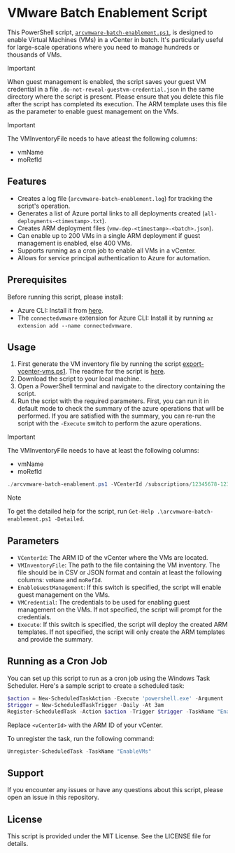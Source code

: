 # VMware Batch Enablement Script

This PowerShell script, [`arcvmware-batch-enablement.ps1`](./arcvmware-batch-enablement.ps1), is designed to enable Virtual Machines (VMs) in a vCenter in batch. It's particularly useful for large-scale operations where you need to manage hundreds or thousands of VMs.

> [!IMPORTANT]
> When guest management is enabled, the script saves your guest VM credential in a file `.do-not-reveal-guestvm-credential.json` in the same directory where the script is present.
> Please ensure that you delete this file after the script has completed its execution.
> The ARM template uses this file as the parameter to enable guest management on the VMs.

> [!IMPORTANT]
> The VMInventoryFile needs to have atleast the following columns:
> - vmName
> - moRefId


## Features

- Creates a log file (`arcvmware-batch-enablement.log`) for tracking the script's operation.
- Generates a list of Azure portal links to all deployments created (`all-deployments-<timestamp>.txt`).
- Creates ARM deployment files (`vmw-dep-<timestamp>-<batch>.json`).
- Can enable up to 200 VMs in a single ARM deployment if guest management is enabled, else 400 VMs.
- Supports running as a cron job to enable all VMs in a vCenter.
- Allows for service principal authentication to Azure for automation.

## Prerequisites

Before running this script, please install:

- Azure CLI: Install it from [here](https://docs.microsoft.com/en-us/cli/azure/install-azure-cli).
- The `connectedvmware` extension for Azure CLI: Install it by running `az extension add --name connectedvmware`.

## Usage

1. First generate the VM inventory file by running the script [export-vcenter-vms.ps1](./export-vcenter-vms.ps1). The readme for the script is [here](./export-vcenter-vms.md).
2. Download the script to your local machine.
3. Open a PowerShell terminal and navigate to the directory containing the script.
4. Run the script with the required parameters. First, you can run it in default mode to check the summary of the azure operations that will be performed. If you are satisfied with the summary, you can re-run the script with the `-Execute` switch to perform the azure operations.

> [!IMPORTANT]
> The VMInventoryFile needs to have at least the following columns:
> - vmName
> - moRefId

```powershell
./arcvmware-batch-enablement.ps1 -VCenterId /subscriptions/12345678-1234-1234-1234-1234567890ab/resourceGroups/contoso-rg/providers/Microsoft.ConnectedVMwarevSphere/vcenters/contoso-vcenter -EnableGuestManagement -VMInventoryFile vms.json
```
> [!NOTE]
> To get the detailed help for the script, run `Get-Help .\arcvmware-batch-enablement.ps1 -Detailed`.

## Parameters

- `VCenterId`: The ARM ID of the vCenter where the VMs are located.
- `VMInventoryFile`: The path to the file containing the VM inventory. The file should be in CSV or JSON format and contain at least the following columns: `vmName` and `moRefId`.
- `EnableGuestManagement`: If this switch is specified, the script will enable guest management on the VMs.
- `VMCredential`: The credentials to be used for enabling guest management on the VMs. If not specified, the script will prompt for the credentials.
- `Execute`: If this switch is specified, the script will deploy the created ARM templates. If not specified, the script will only create the ARM templates and provide the summary.

## Running as a Cron Job

You can set up this script to run as a cron job using the Windows Task Scheduler. Here's a sample script to create a scheduled task:

```powershell
$action = New-ScheduledTaskAction -Execute 'powershell.exe' -Argument '-File "C:\Path\To\vmware-batch-enable.ps1" -VCenterId "<vCenterId>" -EnableGuestManagement -VMCountPerDeployment 3 -DryRun'
$trigger = New-ScheduledTaskTrigger -Daily -At 3am
Register-ScheduledTask -Action $action -Trigger $trigger -TaskName "EnableVMs"
```

Replace `<vCenterId>` with the ARM ID of your vCenter.

To unregister the task, run the following command:

```powershell
Unregister-ScheduledTask -TaskName "EnableVMs"
```

## Support

If you encounter any issues or have any questions about this script, please open an issue in this repository.

## License

This script is provided under the MIT License. See the LICENSE file for details.
